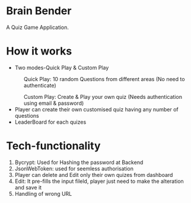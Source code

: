 # Brain Bender 
A Quiz Game Application.

# How it works
<ul>
  <li>Two modes-Quick Play & Custom Play </li>
  <ol>Quick Play: 10 random Questions from different areas (No need to authenticate)</ol>
  <ol>Custom Play: Create & Play your own quiz (Needs authentication using email & password)</ol>
  <li>Player can create their own customised quiz having any number of questions</li>
  <li>LeaderBoard for each quizes</li>
</ul>

# Tech-functionality
<ol>
  <li>Bycrypt: Used for Hashing the password at Backend</li>
  <li>JsonWebToken: used for seemless authorisation</li>
  <li>Player can delete and Edit only their own quizes from dashboard</li>
  <li>Edit: It pre-fills the input fileld, player just need to make the alteration and save it</li>
  <li>Handling of wrong URL</li>
</ol>
